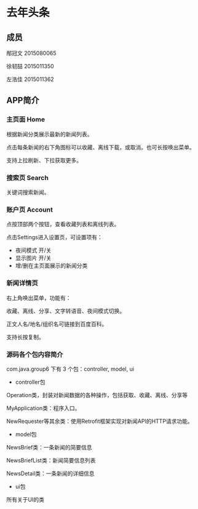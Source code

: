 # 去年头条

## 成员
	
邴冠文 2015080065

徐韧喆 2015011350

左浩佳 2015011362

## APP简介 

### 主页面 Home
	
根据新闻分类展示最新的新闻列表。

点击每条新闻的右下角图标可以收藏、离线下载，或取消。也可长按唤出菜单。

支持上拉刷新、下拉获取更多。
	
### 搜索页 Search

关键词搜索新闻。

### 账户页 Account
	
点按顶部两个按钮，查看收藏列表和离线列表。

点击Settings进入设置页，可设置项有：
		
 - 夜间模式 开/关
 - 显示图片 开/关
 - 增/删在主页面展示的新闻分类

### 新闻详情页

右上角唤出菜单，功能有：

收藏、离线、分享、文字转语音、夜间模式切换。

正文人名/地名/组织名可链接到百度百科。

支持长按复制。

###  源码各个包内容简介

com.java.group6 下有 3 个包：controller, model, ui

 - controller包
 
Operation类，封装对新闻数据的各种操作，包括获取、收藏、离线、分享等

MyApplication类：程序入口。

NewRequester等其余类：使用Retrofit框架实现对新闻API的HTTP请求功能。
	
 - model包
	
NewsBrief类：一条新闻的简要信息

NewsBriefList类：新闻简要信息列表

NewsDetail类：一条新闻的详细信息

 - ui包
	
所有关于UI的类
